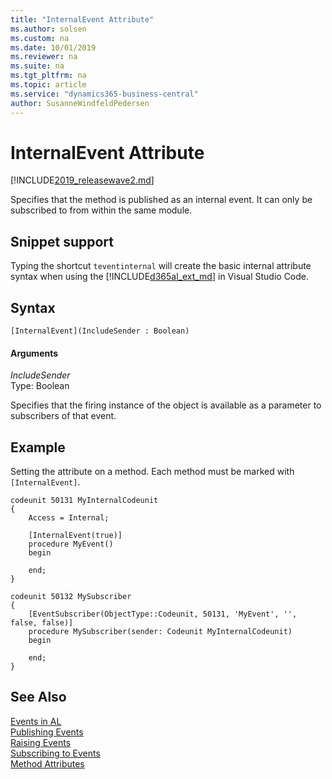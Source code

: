 ```yaml
---
title: "InternalEvent Attribute"
ms.author: solsen
ms.custom: na
ms.date: 10/01/2019
ms.reviewer: na
ms.suite: na
ms.tgt_pltfrm: na
ms.topic: article
ms.service: "dynamics365-business-central"
author: SusanneWindfeldPedersen
---
```


# InternalEvent Attribute

[!INCLUDE[2019_releasewave2.md](../../includes/2019_releasewave2.md)]

Specifies that the method is published as an internal event. It can only be subscribed to from within the same module.

## Snippet support
Typing the shortcut `teventinternal` will create the basic internal attribute syntax when using the [!INCLUDE[d365al_ext_md](../../includes/d365al_ext_md.md)] in Visual Studio Code.

## Syntax  
```  
[InternalEvent](IncludeSender : Boolean)
```
  
#### Arguments  
*IncludeSender*  
Type: Boolean  

Specifies that the firing instance of the object is available as a parameter to subscribers of that event.

## Example
Setting the attribute on a method. Each method must be marked with `[InternalEvent]`.

```
codeunit 50131 MyInternalCodeunit
{
    Access = Internal;

    [InternalEvent(true)]
    procedure MyEvent()
    begin

    end;
}

codeunit 50132 MySubscriber
{
    [EventSubscriber(ObjectType::Codeunit, 50131, 'MyEvent', '', false, false)]
    procedure MySubscriber(sender: Codeunit MyInternalCodeunit)
    begin

    end;
}

```
 
## See Also  
[Events in AL](../devenv-events-in-al.md)  
[Publishing Events](../devenv-publishing-events.md)   
[Raising Events](../devenv-raising-events.md)   
[Subscribing to Events](../devenv-subscribing-to-events.md)   
[Method Attributes](devenv-method-attributes.md)